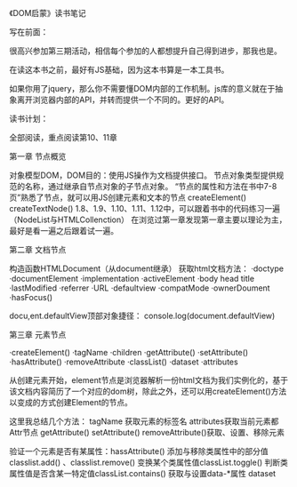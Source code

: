 《DOM启蒙》读书笔记

写在前面：

很高兴参加第三期活动，相信每个参加的人都想提升自己得到进步，那我也是。

在读这本书之前，最好有JS基础，因为这本书算是一本工具书。

如果你用了jquery，那么你不需要懂DOM内部的工作机制。js库的意义就在于抽象离开浏览器内部的API，并转而提供一个不同的。更好的API。

读书计划：

全部阅读，重点阅读第10、11章


第一章 节点概览

对象模型DOM，DOM目的：使用JS操作为文档提供接口。
节点对象类型提供规范的名称，通过继承自节点对象的子节点对象。
“节点的属性和方法在书中7-8页”熟悉了节点，就可以用JS创建元素和文本的节点
createElement()
createTextNode()
1.8、1.9、1.10、1.11、1.12中，可以跟着书中的代码练习一遍
（NodeList与HTMLCollenction）
在浏览过第一章发现第一章主要以理论为主，最好是看一遍之后跟着试一遍。


第二章 文档节点

构造函数HTMLDocument（从document继承）
获取html文档方法：
·doctype	
·documentElement
·implementation
·activeElement
·body head title
·lastModified
·referrer
·URL 
·defaultview
·compatMode
·ownerDoument
·hasFocus()

docu,ent.defaultView顶部对象捷径：
console.log(document.defaultView)



第三章 元素节点

·createElement()
·tagName
·children
·getAttribute()
·setAttribute()
·hasAttribute()
·removeAttribute
·classList()
·dataset
·attributes

从创建元素开始，element节点是浏览器解析一份html文档为我们实例化的，基于该文档内容简历了一个对应的dom树，除此之外，还可以用createElement()方法以变成的方式创建Element的节点。


这里我总结几个方法：
tagName 获取元素的标签名
attributes获取当前元素都Attr节点
getAttribute() setAttribute() removeAttribute()获取、设置、移除元素

验证一个元素是否有某属性：hassAttribute()
添加与移除类属性中的部分值 classlist.add() 、classlist.remove()
变换某个类属性值classList.toggle()
判断类属性值是否含某一特定值classList.contains()
获取与设置data-*属性   dataset


